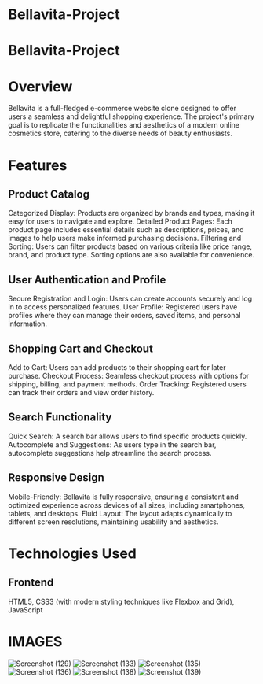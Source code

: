# Bellavita-Project
# Bellavita-Project
# Overview
Bellavita is a full-fledged e-commerce website clone designed to offer users a seamless and delightful shopping experience. The project's primary goal is to replicate the functionalities and aesthetics of a modern online cosmetics store, catering to the diverse needs of beauty enthusiasts.
# Features
## Product Catalog
Categorized Display: Products are organized by brands and types, making it easy for users to navigate and explore.
Detailed Product Pages: Each product page includes essential details such as descriptions, prices, and images to help users make informed purchasing decisions.
Filtering and Sorting: Users can filter products based on various criteria like price range, brand, and product type. Sorting options are also available for convenience.
## User Authentication and Profile
Secure Registration and Login: Users can create accounts securely and log in to access personalized features.
User Profile: Registered users have profiles where they can manage their orders, saved items, and personal information.
## Shopping Cart and Checkout
Add to Cart: Users can add products to their shopping cart for later purchase.
Checkout Process: Seamless checkout process with options for shipping, billing, and payment methods.
Order Tracking: Registered users can track their orders and view order history.
## Search Functionality
Quick Search: A search bar allows users to find specific products quickly.
Autocomplete and Suggestions: As users type in the search bar, autocomplete suggestions help streamline the search process.
## Responsive Design
Mobile-Friendly: Bellavita is fully responsive, ensuring a consistent and optimized experience across devices of all sizes, including smartphones, tablets, and desktops.
Fluid Layout: The layout adapts dynamically to different screen resolutions, maintaining usability and aesthetics.
# Technologies Used
## Frontend
HTML5, CSS3 (with modern styling techniques like Flexbox and Grid), JavaScript 
# IMAGES
![Screenshot (129)](https://github.com/uttammane1/Bellavita-Project/assets/151371801/40855d7a-7cb9-4e1e-ad74-fd7315fe4d26)
![Screenshot (133)](https://github.com/uttammane1/Bellavita-Project/assets/151371801/cdd90281-877d-4875-b097-03b87f771b8b)
![Screenshot (135)](https://github.com/uttammane1/Bellavita-Project/assets/151371801/77ed4ab0-724c-4552-bac6-dfea981394af)
![Screenshot (136)](https://github.com/uttammane1/Bellavita-Project/assets/151371801/e5d36254-61df-43ef-ba6e-3d6b6b86bb73)
![Screenshot (138)](https://github.com/uttammane1/Bellavita-Project/assets/151371801/a9b76643-da59-4b22-82b6-310a9a6e7f79)
![Screenshot (139)](https://github.com/uttammane1/Bellavita-Project/assets/151371801/a1f70780-98db-459f-9862-110e086fa08b)
